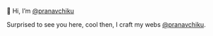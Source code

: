 👋 Hi, I’m [@pranavchiku](https://github.com/pranavchiku)

<!---
Pranavchikuwbd/Pranavchikuwbd is a ✨ special ✨ repository because its `README.md` (this file) appears on your GitHub profile.
You can click the Preview link to take a look at your changes.
--->

Surprised to see you here, cool then, I craft my webs [@pranavchiku](https://github.com/pranavchiku).
